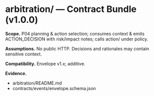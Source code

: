 # arbitration/ — Contract Bundle (v1.0.0)

**Scope.** P04 planning & action selection; consumes context & emits ACTION_DECISION with risk/impact notes; calls action/ under policy.

**Assumptions.** No public HTTP. Decisions and rationales may contain sensitive context.

**Compatibility.** Envelope v1.x; additive.

**Evidence.**
- arbitration/README.md
- contracts/events/envelope.schema.json
